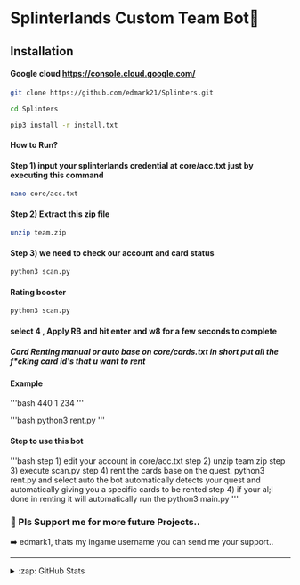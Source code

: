 # Splinterlands Custom Team Bot👋 

## Installation 

#### Google cloud https://console.cloud.google.com/
```bash
git clone https://github.com/edmark21/Splinters.git
```

```bash
cd Splinters
```

```bash
pip3 install -r install.txt
```

#### How to Run?

#### Step 1) input your splinterlands credential at core/acc.txt just by executing this command
```bash
nano core/acc.txt
```

#### Step 2) Extract this zip file
```bash
unzip team.zip
```

#### Step 3) we need to check our account and card status
```bash
python3 scan.py
```

#### Rating booster
```bash
python3 scan.py
```
#### select 4 , Apply RB and hit enter and w8 for a few seconds to complete

##### Card Renting manual or auto base on core/cards.txt in short put all the f*cking card id's that u want to rent
#### Example
'''bash
440
1
234
'''

'''bash
python3 rent.py
'''

#### Step to use this bot
'''bash
step 1) edit your account in core/acc.txt
step 2) unzip team.zip
step 3) execute scan.py
step 4) rent the cards base on the quest. python3 rent.py
and select auto
the bot automatically detects your quest and automatically giving you a specific cards to be rented
step 4) if your al;l done in renting it will automatically run the python3 main.py
'''





### 📕 Pls Support me for more future Projects..

<!-- BLOG-POST-LIST:START -->

➡️ edmark1, thats my ingame username you can send me your support..

---



<details>
  <summary>:zap: GitHub Stats</summary>

  <img align="left" alt="codeSTACKr's GitHub Stats" src="https://github-readme-stats.vercel.app/api?username=edmark21&show_icons=true&hide_border=false&title_color=ff652f&icon_color=FFE400&bg_color=09131B&text_color=ffffff&border_color=0c1a25" />

</details>


